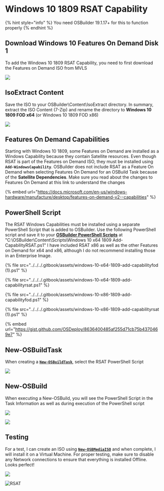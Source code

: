 # Windows 10 1809 RSAT Capability

{% hint style="info" %}
You need OSBuilder 19.1.17+ for this to function properly
{% endhint %}

## Download Windows 10 Features On Demand Disk 1

To add the Windows 10 1809 RSAT Capability, you need to first download the Features on Demand ISO from MVLS

![](../../../.gitbook/assets/2019-01-18_2-55-39.png)

## IsoExtract Content

Save the ISO to your OSBuilder\Content\IsoExtract directory.  In summary, extract the ISO Content \(7-Zip\) and rename the directory to **Windows 10 1809 FOD x64** \(or Windows 10 1809 FOD x86\)

![](../../../.gitbook/assets/2019-01-23_0-27-47.png)

## Features On Demand Capabilities

Starting with Windows 10 1809, some Features on Demand are installed as a Windows Capability because they contain Satellite resources.  Even though RSAT is part of the Features on Demand ISO, they must be installed using **`Add-WindowsCapability`**.  OSBuilder does not include RSAT as a Feature On Demand when selecting Features On Demand for an OSBuild Task because of the **Satellite Dependencies**.  Make sure you read about the changes to Features On Demand at this link to understand the changes

{% embed url="https://docs.microsoft.com/en-us/windows-hardware/manufacture/desktop/features-on-demand-v2--capabilities" %}

## PowerShell Script

The RSAT Windows Capabilities must be installed using a separate PowerShell Script that is added to OSBuilder.  Use the following PowerShell script and save it to your [**OSBuilder PowerShell Scripts**](../functions/osbuild/new-osbuildtask-external-content/powershell-scripts/) at  "C:\OSBuilder\Content\Scripts\Windows 10 x64 1809 Add-CapabilityRSAT.ps1"  I have included RSAT x86 as well as the other Features on Demand for x64 and x86, although I do not recommend installing those in  an Enterprise Image.

{% file src="../../../.gitbook/assets/windows-10-x64-1809-add-capabilityfod \(1\).ps1" %}

{% file src="../../../.gitbook/assets/windows-10-x64-1809-add-capabilityrsat.ps1" %}

{% file src="../../../.gitbook/assets/windows-10-x86-1809-add-capabilityfod.ps1" %}

{% file src="../../../.gitbook/assets/windows-10-x86-1809-add-capabilityrsat \(1\).ps1" %}

{% embed url="https://gist.github.com/OSDeploy/8636400485af255d71cb75b4370469e7" %}

## New-OSBuildTask

When creating a [**`New-OSBuildTask`**](../functions/osbuild/new-osbuildtask/), select the RSAT PowerShell Script

![](../../../.gitbook/assets/2019-01-17_12-20-23.png)

## New-OSBuild

When executing a New-OSBuild, you will see the PowerShell Script in the Task Information as well as during execution of the PowerShell script

![](../../../.gitbook/assets/2019-01-17_12-22-28.png)

![](../../../.gitbook/assets/2019-01-17_13-10-51.png)

## Testing

For a test, I can create an ISO using [**`New-OSBMediaISO`**](../functions/osbmedia/new-osbmediaiso.md) and when complete, I will install it on a Virtual Machine.  For proper testing, make sure to disable any Network connections to ensure that everything is installed Offline.  Looks perfect!

![](../../../.gitbook/assets/2019-01-17_3-27-52.png)

![RSAT](../../../.gitbook/assets/2019-01-17_3-27-21.png)



